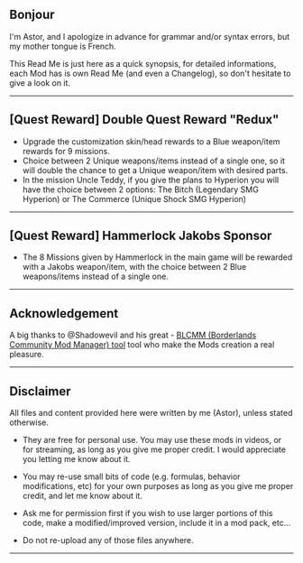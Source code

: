 ## Bonjour

I'm Astor, and I apologize in advance for grammar and/or syntax errors, but my mother tongue is French.

This Read Me is just here as a quick synopsis, for detailed informations, each Mod has is own Read Me (and even a Changelog), so don't hesitate to give a look on it.

 * * * * *

## [Quest Reward] Double Quest Reward "Redux"

 - Upgrade the customization skin/head rewards to a Blue weapon/item rewards for 9 missions.
 - Choice between 2 Unique weapons/items instead of a single one, so it will double the chance to get a Unique weapon/item with desired parts.
 - In the mission Uncle Teddy, if you give the plans to Hyperion you will have the choice between 2 options: The Bitch (Legendary SMG Hyperion) or The Commerce (Unique Shock SMG Hyperion)
 
 * * * * *
 
## [Quest Reward] Hammerlock Jakobs Sponsor

- The 8 Missions given by Hammerlock in the main game will be rewarded with a Jakobs weapon/item, with the choice between 2 Blue weapons/items instead of a single one.
 
 * * * * *
 
## Acknowledgement

A big thanks to @Shadowevil and his great - [BLCMM (Borderlands Community Mod Manager) tool](https://github.com/BLCM/BLCMods/wiki/Borderlands-Community-Mod-Manager) tool who make the Mods creation a real pleasure. 

 * * * * *
 
## Disclaimer

All files and content provided here were written by me (Astor), unless stated otherwise.

- They are free for personal use. You may use these mods in videos, or for streaming, as long as you give me proper credit. I would appreciate you letting me know about it.

- You may re-use small bits of code (e.g. formulas, behavior modifications, etc) for your own purposes as long as you give me proper credit, and let me know about it. 

- Ask me for permission first if you wish to use larger portions of this code, make a modified/improved version, include it in a mod pack, etc...

- Do not re-upload any of those files anywhere.

 * * * * *
